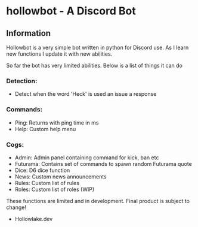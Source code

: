# hollowbot - A Discord Bot

## Information
Hollowbot is a very simple bot written in python for Discord use. As I learn new
functions I update it with new abilities.

So far the bot has very limited abilities. Below is a list of things it can do

### Detection:
- Detect when the word 'Heck' is used an issue a response

### Commands:
- Ping: Returns with ping time in ms
- Help: Custom help menu


### Cogs:
- Admin: Admin panel containing command for kick, ban etc
- Futurama: Contains set of commands to spawn random Futurama quote
- Dice: D6 dice function
- News: Custom news announcements
- Rules: Custom list of rules
- Roles: Custom list of roles (WIP)

These functions are limited and in development.
Final product is subject to change!

- Hollowlake.dev
